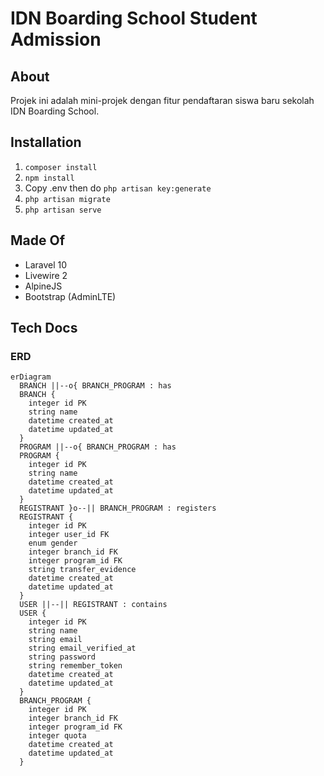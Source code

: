 # IDN Boarding School Student Admission

## About

Projek ini adalah mini-projek dengan fitur pendaftaran siswa baru sekolah IDN Boarding School.

## Installation

1. `composer install`
2. `npm install`
3. Copy .env then do `php artisan key:generate`
4. `php artisan migrate`
5. `php artisan serve`

## Made Of

- Laravel 10
- Livewire 2
- AlpineJS
- Bootstrap (AdminLTE)

## Tech Docs

### ERD

```mermaid
erDiagram
  BRANCH ||--o{ BRANCH_PROGRAM : has
  BRANCH {
    integer id PK
    string name
    datetime created_at
    datetime updated_at
  }
  PROGRAM ||--o{ BRANCH_PROGRAM : has
  PROGRAM {
    integer id PK
    string name
    datetime created_at
    datetime updated_at
  }
  REGISTRANT }o--|| BRANCH_PROGRAM : registers
  REGISTRANT {
    integer id PK
    integer user_id FK
    enum gender
    integer branch_id FK
    integer program_id FK
    string transfer_evidence
    datetime created_at
    datetime updated_at
  }
  USER ||--|| REGISTRANT : contains
  USER {
    integer id PK
    string name
    string email
    string email_verified_at
    string password
    string remember_token
    datetime created_at
    datetime updated_at
  }
  BRANCH_PROGRAM {
    integer id PK
    integer branch_id FK
    integer program_id FK
    integer quota
    datetime created_at
    datetime updated_at
  }
```
